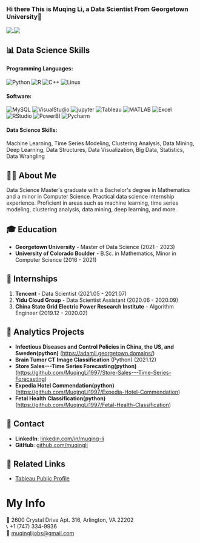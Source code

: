 ### Hi there This is Muqing Li, a Data Scientist From Georgetown University👋


<a href="https://github.com/anuraghazra/github-readme-stats">
  <img align="center" src="https://github-readme-stats.vercel.app/api?username=MuqingLi1997&count_private=true&show_icons=true&theme=dark" />
</a>
<a href="https://github.com/anuraghazra/convoychat">
  <img align="center" src="https://github-readme-stats.vercel.app/api/top-langs/?username=MuqingLi1997&langs_count=8&theme=dark&count_private=true&layout=compact&hide=javascript,html,css,CoffeeScript&card_width=280" />
</a>

## 📊 Data Science Skills
#### Programming Languages: 
![Python](https://img.shields.io/badge/-Python-192133?style=flat-square&logo=python&logoColor=white)
![R](https://img.shields.io/badge/-R-192133?style=flat-square&logo=R&logoColor=white)
![C++](https://img.shields.io/badge/-C++-192133?style=flat-square&logo=C++&logoColor=white)
![Linux](https://img.shields.io/badge/-Linux-192133?style=flat-square&logo=Linux&logoColor=white)
#### Software: 
![MySQL](https://img.shields.io/badge/-MySQL-192133?style=flat-square&logo=MySQL&logoColor=white)
![VisualStudio](https://img.shields.io/badge/-VisualStudio-192133?style=flat-square&logo=VisualStudio&logoColor=white)
![jupyter](https://img.shields.io/badge/-jupyter-192133?style=flat-square&logo=jupyter&logoColor=white)
![Tableau](https://img.shields.io/badge/-Tableau-192133?style=flat-square&logo=Tableau&logoColor=white)
![MATLAB](https://img.shields.io/badge/-MATLAB-192133?style=flat-square&logo=MATLAB&logoColor=white)
![Excel](https://img.shields.io/badge/-Excel-192133?style=flat-square&logo=Excel&logoColor=white)
![RStudio](https://img.shields.io/badge/-RStudio-192133?style=flat-square&logo=RStudio&logoColor=white)
![PowerBI](https://img.shields.io/badge/-PowerBI-192133?style=flat-square&logo=PowerBI&logoColor=white)
![Pycharm](https://img.shields.io/badge/-Pycharm-192133?style=flat-square&logo=Pycharm&logoColor=white)

#### Data Science Skills: 
Machine Learning, Time Series Modeling, Clustering Analysis, Data Mining, Deep Learning, Data Structures, Data Visualization, Big Data, Statistics, Data Wrangling
## 👩‍💼 About Me
Data Science Master's graduate with a Bachelor's degree in Mathematics and a minor in Computer Science. Practical data science internship experience. Proficient in areas such as machine learning, time series modeling, clustering analysis, data mining, deep learning, and more.

## 🎓 Education
- **Georgetown University** - Master of Data Science (2021 - 2023)
- **University of Colorado Boulder** - B.Sc. in Mathematics, Minor in Computer Science (2016 - 2021)



## 💼 Internships
1. **Tencent** - Data Scientist (2021.05 - 2021.07)
2. **Yidu Cloud Group** - Data Scientist Assistant (2020.06 - 2020.09)
3. **China State Grid Electric Power Research Institute** - Algorithm Engineer (2019.12 - 2020.02)

## 🎯 Analytics Projects
- **Infectious Diseases and Control Policies in China, the US, and Sweden(python)** (https://adamli.georgetown.domains/)
- **Brain Tumor CT Image Classification** (Python) (2021.12)
- **Store Sales---Time Series Forecasting(python)**  (https://github.com/MuqingLi1997/Store-Sales---Time-Series-Forecasting)
- **Expedia Hotel Commendation(python)** (https://github.com/MuqingLi1997/Expedia-Hotel-Commendation)
- **Fetal Health Classification(python)** (https://github.com/MuqingLi1997/Fetal-Health-Classification)

## 📱 Contact
- **LinkedIn**: [linkedin.com/in/muqing-li](https://www.linkedin.com/in/muqing-li)
- **GitHub**: [github.com/muqingli](https://github.com/muqingli)

## 🔗 Related Links
- [Tableau Public Profile](https://public.tableau.com/profile/muqing.li)


# My Info

📍 2600 Crystal Drive Apt. 316, Arlington, VA 22202\
📞 +1 (747) 334-9936\
📧 muqinglijobs@gmail.com

